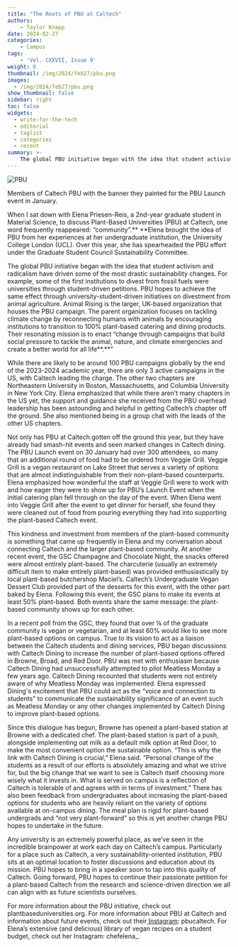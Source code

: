 ```yaml
---
title: "The Roots of PBU at Caltech"
authors: 
    - Taylor Knapp
date: 2024-02-27
categories:
    - Campus
tags:
    - 'Vol. CXXVII, Issue 9'
weight: 0
thumbnail: /img/2024/feb27/pbu.png
images:
  - /img/2024/feb27/pbu.png
show_thumbnail: false
sidebar: right
toc: false
widgets:
  - write-for-the-tech
  - editorial
  - taglist
  - categories
  - recent
summary: >-
    The global PBU initiative began with the idea that student activism and radicalism have driven some of the most drastic sustainability changes.
---
```




![PBU](/img/2024/feb27/pbu.png)


Members of Caltech PBU with the banner they painted for the PBU Launch event in January. 

When I sat down with Elena Priesen-Reis, a 2nd-year graduate student in Material Science, to discuss Plant-Based Universities (PBU) at Caltech, one word frequently reappeared: “community”.** **Elena brought the idea of PBU from her experiences at her undergraduate institution, the University College London (UCL). Over this year, she has spearheaded the PBU effort under the Graduate Student Council Sustainability Committee. 

 

The global PBU initiative began with the idea that student activism and radicalism have driven some of the most drastic sustainability changes. For example, some of the first institutions to divest from fossil fuels were universities through student-driven petitions. PBU hopes to achieve the same effect through university-student-driven initiatives on divestment from animal agriculture. Animal Rising is the larger, UK-based organization that houses the PBU campaign. The parent organization focuses on tackling climate change by reconnecting humans with animals by encouraging institutions to transition to 100% plant-based catering and dining products. Their resonating mission is to enact “change through campaigns that build social pressure to tackle the animal, nature, and climate emergencies and create a better world for all life**.**”

 

While there are likely to be around 100 PBU campaigns globally by the end of the 2023-2024 academic year, there are only 3 active campaigns in the US, with Caltech leading the charge. The other two chapters are Northeastern University in Boston, Massachusetts, and Columbia University in New York City. Elena emphasized that while there aren’t many chapters in the US yet, the support and guidance she received from the PBU overhead leadership has been astounding and helpful in getting Caltech’s chapter off the ground. She also mentioned being in a group chat with the leads of the other US chapters.

 

Not only has PBU at Caltech gotten off the ground this year, but they have already had smash-hit events and seen marked changes in Caltech dining. The PBU Launch event on 30 January had over 300 attendees, so many that an additional round of food had to be ordered from Veggie Grill. Veggie Grill is a vegan restaurant on Lake Street that serves a variety of options that are almost indistinguishable from their non-plant–based counterparts. Elena emphasized how wonderful the staff at Veggie Grill were to work with and how eager they were to show up for PBU’s Launch Event when the initial catering plan fell through on the day of the event. When Elena went into Veggie Grill after the event to get dinner for herself, she found they were cleaned out of food from pouring everything they had into supporting the plant-based Caltech event. 

 

This kindness and investment from members of the plant-based community is something that came up frequently in Elena and my conversation about connecting Caltech and the larger plant-based community. At another recent event, the GSC Champagne and Chocolate Night, the snacks offered were almost entirely plant-based. The charcuterie (usually an extremely difficult item to make entirely plant-based) was provided enthusiastically by local plant-based butchershop Maciel’s. Caltech’s Undergraduate Vegan Dessert Club provided part of the desserts for this event, with the other part baked by Elena. Following this event, the GSC plans to make its events at least 50% plant-based. Both events share the same message: the plant-based community shows up for each other. 

 

In a recent poll from the GSC, they found that over ⅙ of the graduate community is vegan or vegetarian, and at least 60% would like to see more plant-based options on campus. True to its vision to act as a liaison between the Caltech students and dining services, PBU began discussions with Caltech Dining to increase the number of plant-based options offered in Browne, Broad, and Red Door. PBU was met with enthusiasm because Caltech Dining had unsuccessfully attempted to pilot Meatless Monday a few years ago. Caltech Dining recounted that students were not entirely aware of why Meatless Monday was implemented. Elena expressed Dining's excitement that PBU could act as the “voice and connection to students” to communicate the sustainability significance of an event such as Meatless Monday or any other changes implemented by Caltech Dining to improve plant-based options. 

 

Since this dialogue has begun, Browne has opened a plant-based station at Browne with a dedicated chef. The plant-based station is part of a push, alongside implementing oat milk as a default milk option at Red Door, to make the most convenient option the sustainable option. “This is why the link with Caltech Dining is crucial,” Elena said. “Personal change of the students as a result of our efforts is absolutely amazing and what we strive for, but the big change that we want to see is Caltech itself choosing more wisely what it invests in. What is served on campus is a reflection of Caltech is tolerable of and agrees with in terms of investment.” There has also been feedback from undergraduates about increasing the plant-based options for students who are heavily reliant on the variety of options available at on-campus dining. The meal plan is rigid for plant-based undergrads and “not very plant-forward” so this is yet another change PBU hopes to undertake in the future. 

 

Any university is an extremely powerful place, as we’ve seen in the incredible brainpower at work each day on Caltech’s campus. Particularly for a place such as Caltech, a very sustainability-oriented institution, PBU sits at an optimal location to foster discussions and education about its mission. PBU hopes to bring in a speaker soon to tap into this quality of Caltech. Going forward, PBU hopes to continue their passionate petition for a plant-based Caltech from the research and science-driven direction we all can align with as future scientists ourselves. 

 

For more information about the PBU initiative, check out plantbaseduniversities.org. For more information about PBU at Caltech and information about future events, check out their[ Instagram](https://www.instagram.com/pbucaltech/): pbucaltech. For Elena’s extensive (and delicious) library of vegan recipes on a student budget, check out her Instagram: chefelena_.
